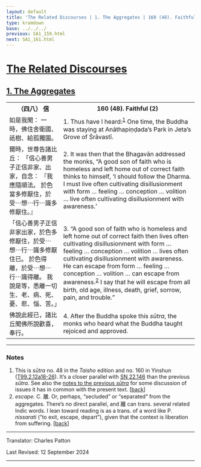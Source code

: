 ```yaml
---
layout: default
title: 'The Related Discourses | 1. The Aggregates | 160 (48). Faithful (2)'
type: kramdown
base: ../../../
previous: SA1_159.html
next: SA1_161.html
---
```


<h1><a href='../index.html'>The Related Discourses</a></h1>
<h2><a href='index.html'>1. The Aggregates</a></h2>

<table class="trans">
  <th class='ch'>（四八） 信</th>
  <th class='en'>160 (48). Faithful (2)</th>
  <tr>
    <td title='t99.2.12a18'>如是我聞： 一時，佛住舍衛國、祇樹、給孤獨園。</td>
    <td id='p1'>1. Thus have I heard:<sup id="ref1"><a href="#n1">1</a></sup> One time, the Buddha was staying at Anāthapiṇḍada’s Park in Jeta’s Grove of Śrāvastī.</td>
  </tr>
  <tr>
    <td title='t99.2.12a19'>爾時，世尊告諸比丘： 「信心善男子正信非家、出家，自念： 『我應隨順法。 於色當多修厭住，於受⋯想⋯行⋯識多修厭住。』</td>
    <td id='p2'>2. It was then that the Bhagavān addressed the monks, “A good son of faith who is homeless and left home out of correct faith thinks to himself, ‘I should follow the Dharma. I must live often cultivating disillusionment with form … feeling … conception … volition … live often cultivating disillusionment with awareness.’</td>
  </tr>
  <tr>
    <td title='t99.2.12a21'>「信心善男子正信非家出家，於色多修厭住，於受⋯想⋯行⋯識多修厭住已。 於色得離，於受⋯想⋯行⋯識得離。 我說是等，悉離一切生、老、病、死、憂、悲、惱、苦。」</td>
    <td id='p3'>3. “A good son of faith who is homeless and left home out of correct faith then lives often cultivating disillusionment with form … feeling … conception … volition … lives often cultivating disillusionment with awareness. He can escape from form … feeling … conception … volition … can escape from awareness.<sup id="ref2"><a href="#n2">2</a></sup> I say that he will escape from all birth, old age, illness, death, grief, sorrow, pain, and trouble.”</td>
  </tr>
  <tr>
    <td title='t99.2.12a25'>佛說此經已，諸比丘聞佛所說歡喜，奉行。</td>
    <td id='p4'>4. After the Buddha spoke this <em>sūtra</em>, the monks who heard what the Buddha taught rejoiced and approved.</td>
  </tr>
</table>

<hr/>

<h3 id="notes">Notes</h3>

<ol>
<li id="n1">This is <em>sūtra</em> no. 48 in the <cite>Taisho</cite> edition and no. 160 in Yinshun (<a href="https://cbetaonline.dila.edu.tw/zh/T02n0099_p0012a18" target="_blank">T99.2.12a18-26</a>). It’s a closer parallel with <a href="https://suttacentral.net/sn22.146" target="_blank">SN 22.146</a> than the previous <em>sūtra</em>. See also the <a href="SA1_159.html" target="_blank">notes to the previous <em>sūtra</em></a> for some discussion of issues it has in common with the present text. [<a href="#ref1">back</a>]</li>
<li id="n2"><em>escape.</em> C. 離. Or, perhaps, “secluded” or “separated” from the aggregates. There’s no direct parallel, and 離 can trans. several related Indic words. I lean toward reading is as a trans. of a word like P. <em>nissarati</em> (“to exit, escape, depart”), given that the context is liberation from suffering. [<a href="#ref2">back</a>]</li>
</ol>
<hr/>

<p class="translator">Translator: Charles Patton</p>
<p class='revised'>Last Revised: 12 September 2024</p>

<hr/>